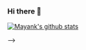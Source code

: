 ### Hi there 👋
<!-- 

<!--
**mayankgandhi/mayankgandhi** is a ✨ _special_ ✨ repository because its `README.md` (this file) appears on your GitHub profile.
-->

[![Mayank's github stats](https://github-readme-stats.vercel.app/api?username=mayankgandhi)](https://github.com/anuraghazra/github-readme-stats)

[//]: <> ( Here are some ideas to get you started: - 🔭 I’m currently working on building my UIKit skills. )
[//]: <> (- 🌱 I’m currently learning Vapor and Firebase.)
[//]: <> (- 👯 I’m looking to collaborate on SideProjects)
[//]: <> (- 🤔 I’m looking for help with ...)
[//]: <> (- 💬 Ask me about my SwiftUI Apps)
[//]: <> (- 📫 How to reach me: mayankgandhi.com)
[//]: <> (- 😄 Pronouns: He/Him)
[//]: <> (- ⚡ Fun fact: ... )

 -->
